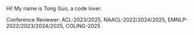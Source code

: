 Hi! My name is Tong Guo, a code lover.

Conference Reviewer: ACL-2023/2025, NAACL-2022/2024/2025, EMNLP-2022/2023/2024/2025, COLING-2025

